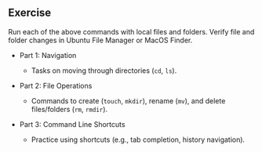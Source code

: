 ## Exercise

Run each of the above commands with local files and folders. Verify file and folder changes in Ubuntu File Manager or MacOS Finder.

- Part 1: Navigation
  - Tasks on moving through directories (`cd`, `ls`).

- Part 2: File Operations
  - Commands to create (`touch`, `mkdir`), rename (`mv`), and delete files/folders (`rm`, `rmdir`).
- Part 3: Command Line Shortcuts
  - Practice using shortcuts (e.g., tab completion, history navigation).